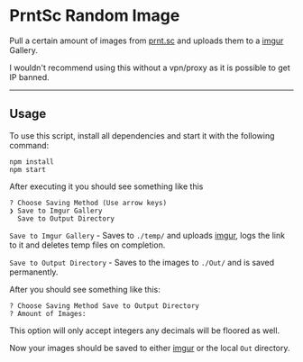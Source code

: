 # PrntSc Random Image

Pull a certain amount of images from [prnt.sc](https://prnt.sc/) and uploads them to a [imgur](https://imgur.com/upload) Gallery.

I wouldn't recommend using this without a vpn/proxy as it is possible to get IP banned.

***

## Usage

To use this script, install all dependencies and start it with the following command:

```text
npm install
npm start
```

After executing it you should see something like this

```text
? Choose Saving Method (Use arrow keys)
❯ Save to Imgur Gallery
  Save to Output Directory
```

`Save to Imgur Gallery` - Saves to `./temp/` and uploads [imgur](https://imgur.com/upload), logs the link to it and deletes temp files on completion.

`Save to Output Directory` - Saves to the images to ``./Out/`` and is saved permanently.

After you should see something like this:

```text
? Choose Saving Method Save to Output Directory
? Amount of Images:
```

This option will only accept integers any decimals will be floored as well.

Now your images should be saved to either [imgur](https://imgur.com/upload/) or the local `Out` directory.
